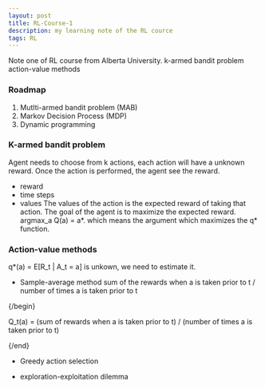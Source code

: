 ```yaml
---
layout: post
title: RL-Course-1
description: my learning note of the RL cource
tags: RL
---
```


Note one of RL course from Alberta University.
k-armed bandit problem
action-value methods


### Roadmap

1. Mutlti-armed bandit problem (MAB)
2. Markov Decision Process (MDP)
3. Dynamic programming


### K-armed bandit problem

Agent needs to choose from k actions, each action will have a unknown reward.
Once the action is performed, the agent see the reward.
- reward
- time steps
- values
The values of the action is the expected reward of taking that action.
The goal of the agent is to maximize the expected reward.
argmax_a Q(a) = a*. which means the argument which maximizes the q* function.


### Action-value methods

q*(a) = E[R_t | A_t = a] is unkown, we need to estimate it.

- Sample-average method
sum of the rewards when a is taken prior to t / number of times a is taken prior to t

{/begin}

Q_t(a) = (sum of rewards when a is taken prior to t) / (number of times a is taken prior to t)

{/end}

- Greedy action selection

- exploration-exploitation dilemma
